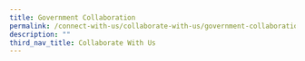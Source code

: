 ```yaml
---
title: Government Collaboration
permalink: /connect-with-us/collaborate-with-us/government-collaboration/
description: ""
third_nav_title: Collaborate With Us
---
```

